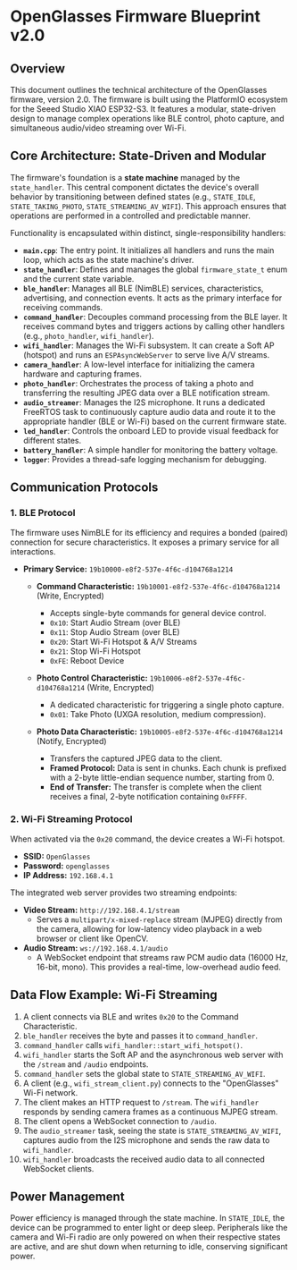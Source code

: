 # OpenGlasses Firmware Blueprint v2.0

## Overview

This document outlines the technical architecture of the OpenGlasses firmware, version 2.0. The firmware is built using the PlatformIO ecosystem for the Seeed Studio XIAO ESP32-S3. It features a modular, state-driven design to manage complex operations like BLE control, photo capture, and simultaneous audio/video streaming over Wi-Fi.

## Core Architecture: State-Driven and Modular

The firmware's foundation is a **state machine** managed by the `state_handler`. This central component dictates the device's overall behavior by transitioning between defined states (e.g., `STATE_IDLE`, `STATE_TAKING_PHOTO`, `STATE_STREAMING_AV_WIFI`). This approach ensures that operations are performed in a controlled and predictable manner.

Functionality is encapsulated within distinct, single-responsibility handlers:

-   **`main.cpp`**: The entry point. It initializes all handlers and runs the main loop, which acts as the state machine's driver.
-   **`state_handler`**: Defines and manages the global `firmware_state_t` enum and the current state variable.
-   **`ble_handler`**: Manages all BLE (NimBLE) services, characteristics, advertising, and connection events. It acts as the primary interface for receiving commands.
-   **`command_handler`**: Decouples command processing from the BLE layer. It receives command bytes and triggers actions by calling other handlers (e.g., `photo_handler`, `wifi_handler`).
-   **`wifi_handler`**: Manages the Wi-Fi subsystem. It can create a Soft AP (hotspot) and runs an `ESPAsyncWebServer` to serve live A/V streams.
-   **`camera_handler`**: A low-level interface for initializing the camera hardware and capturing frames.
-   **`photo_handler`**: Orchestrates the process of taking a photo and transferring the resulting JPEG data over a BLE notification stream.
-   **`audio_streamer`**: Manages the I2S microphone. It runs a dedicated FreeRTOS task to continuously capture audio data and route it to the appropriate handler (BLE or Wi-Fi) based on the current firmware state.
-   **`led_handler`**: Controls the onboard LED to provide visual feedback for different states.
-   **`battery_handler`**: A simple handler for monitoring the battery voltage.
-   **`logger`**: Provides a thread-safe logging mechanism for debugging.

## Communication Protocols

### 1. BLE Protocol

The firmware uses NimBLE for its efficiency and requires a bonded (paired) connection for secure characteristics. It exposes a primary service for all interactions.

-   **Primary Service:** `19b10000-e8f2-537e-4f6c-d104768a1214`
    -   **Command Characteristic:** `19b10001-e8f2-537e-4f6c-d104768a1214` (Write, Encrypted)
        -   Accepts single-byte commands for general device control.
        -   `0x10`: Start Audio Stream (over BLE)
        -   `0x11`: Stop Audio Stream (over BLE)
        -   `0x20`: Start Wi-Fi Hotspot & A/V Streams
        -   `0x21`: Stop Wi-Fi Hotspot
        -   `0xFE`: Reboot Device

    -   **Photo Control Characteristic:** `19b10006-e8f2-537e-4f6c-d104768a1214` (Write, Encrypted)
        -   A dedicated characteristic for triggering a single photo capture.
        -   `0x01`: Take Photo (UXGA resolution, medium compression).

    -   **Photo Data Characteristic:** `19b10005-e8f2-537e-4f6c-d104768a1214` (Notify, Encrypted)
        -   Transfers the captured JPEG data to the client.
        -   **Framed Protocol:** Data is sent in chunks. Each chunk is prefixed with a 2-byte little-endian sequence number, starting from 0.
        -   **End of Transfer:** The transfer is complete when the client receives a final, 2-byte notification containing `0xFFFF`.

### 2. Wi-Fi Streaming Protocol

When activated via the `0x20` command, the device creates a Wi-Fi hotspot.

-   **SSID:** `OpenGlasses`
-   **Password:** `openglasses`
-   **IP Address:** `192.168.4.1`

The integrated web server provides two streaming endpoints:

-   **Video Stream:** `http://192.168.4.1/stream`
    -   Serves a `multipart/x-mixed-replace` stream (MJPEG) directly from the camera, allowing for low-latency video playback in a web browser or client like OpenCV.
-   **Audio Stream:** `ws://192.168.4.1/audio`
    -   A WebSocket endpoint that streams raw PCM audio data (16000 Hz, 16-bit, mono). This provides a real-time, low-overhead audio feed.

## Data Flow Example: Wi-Fi Streaming

1.  A client connects via BLE and writes `0x20` to the Command Characteristic.
2.  `ble_handler` receives the byte and passes it to `command_handler`.
3.  `command_handler` calls `wifi_handler::start_wifi_hotspot()`.
4.  `wifi_handler` starts the Soft AP and the asynchronous web server with the `/stream` and `/audio` endpoints.
5.  `command_handler` sets the global state to `STATE_STREAMING_AV_WIFI`.
6.  A client (e.g., `wifi_stream_client.py`) connects to the "OpenGlasses" Wi-Fi network.
7.  The client makes an HTTP request to `/stream`. The `wifi_handler` responds by sending camera frames as a continuous MJPEG stream.
8.  The client opens a WebSocket connection to `/audio`.
9.  The `audio_streamer` task, seeing the state is `STATE_STREAMING_AV_WIFI`, captures audio from the I2S microphone and sends the raw data to `wifi_handler`.
10. `wifi_handler` broadcasts the received audio data to all connected WebSocket clients.

## Power Management

Power efficiency is managed through the state machine. In `STATE_IDLE`, the device can be programmed to enter light or deep sleep. Peripherals like the camera and Wi-Fi radio are only powered on when their respective states are active, and are shut down when returning to idle, conserving significant power.
